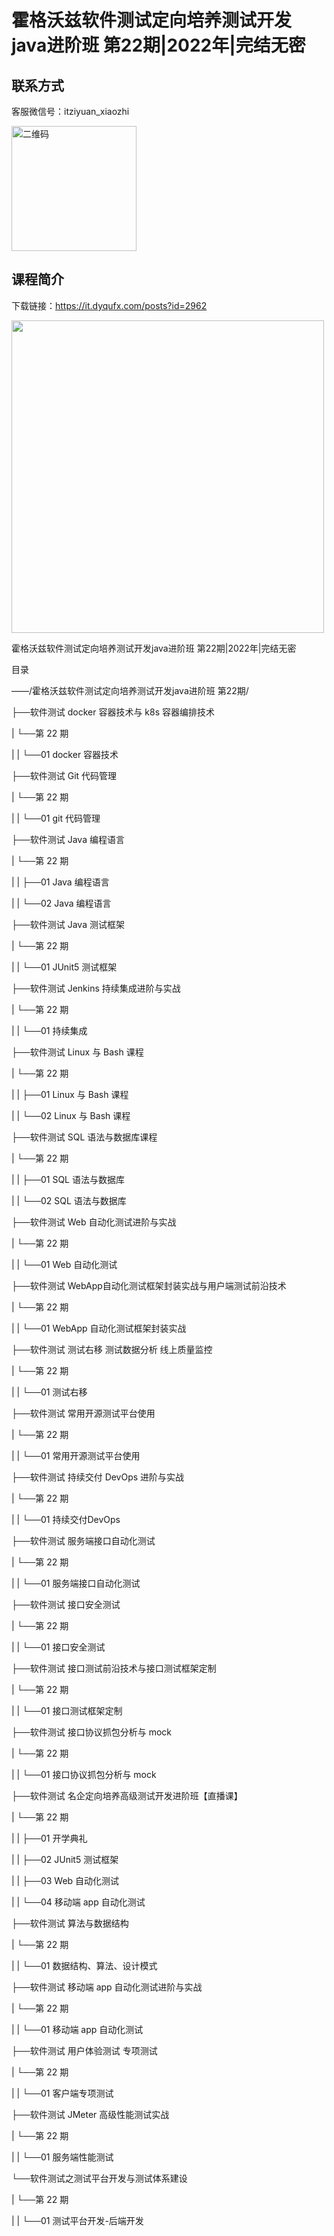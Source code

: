 # 霍格沃兹软件测试定向培养测试开发java进阶班 第22期|2022年|完结无密

## 联系方式

客服微信号：itziyuan_xiaozhi

<img src="https://ziyuanyun.oss-cn-guangzhou.aliyuncs.com/common/20240614073449/666b82192834a.jpg" width="200" height="200" alt="二维码">

## 课程简介

下载链接：https://it.dyqufx.com/posts?id=2962

<img src="https://ziyuanyun.oss-cn-guangzhou.aliyuncs.com/yun/20240515153432/6644658844c68.jpg" width="500" alt="">

  霍格沃兹软件测试定向培养测试开发java进阶班 第22期|2022年|完结无密



 目录

 ——/霍格沃兹软件测试定向培养测试开发java进阶班 第22期/

 ├──软件测试 docker 容器技术与 k8s 容器编排技术

 | └──第 22 期

 | | └──01 docker 容器技术

 ├──软件测试 Git 代码管理

 | └──第 22 期

 | | └──01 git 代码管理

 ├──软件测试 Java 编程语言

 | └──第 22 期

 | | ├──01 Java 编程语言

 | | └──02 Java 编程语言

 ├──软件测试 Java 测试框架

 | └──第 22 期

 | | └──01 JUnit5 测试框架

 ├──软件测试 Jenkins 持续集成进阶与实战

 | └──第 22 期

 | | └──01 持续集成

 ├──软件测试 Linux 与 Bash 课程

 | └──第 22 期

 | | ├──01 Linux 与 Bash 课程

 | | └──02 Linux 与 Bash 课程

 ├──软件测试 SQL 语法与数据库课程

 | └──第 22 期

 | | ├──01 SQL 语法与数据库

 | | └──02 SQL 语法与数据库

 ├──软件测试 Web 自动化测试进阶与实战

 | └──第 22 期

 | | └──01 Web 自动化测试

 ├──软件测试 WebApp自动化测试框架封装实战与用户端测试前沿技术

 | └──第 22 期

 | | └──01 WebApp 自动化测试框架封装实战

 ├──软件测试 测试右移 测试数据分析 线上质量监控

 | └──第 22 期

 | | └──01 测试右移

 ├──软件测试 常用开源测试平台使用

 | └──第 22 期

 | | └──01 常用开源测试平台使用

 ├──软件测试 持续交付 DevOps 进阶与实战

 | └──第 22 期

 | | └──01 持续交付DevOps

 ├──软件测试 服务端接口自动化测试

 | └──第 22 期

 | | └──01 服务端接口自动化测试

 ├──软件测试 接口安全测试

 | └──第 22 期

 | | └──01 接口安全测试

 ├──软件测试 接口测试前沿技术与接口测试框架定制

 | └──第 22 期

 | | └──01 接口测试框架定制

 ├──软件测试 接口协议抓包分析与 mock

 | └──第 22 期

 | | └──01 接口协议抓包分析与 mock

 ├──软件测试 名企定向培养高级测试开发进阶班【直播课】

 | └──第 22 期

 | | ├──01 开学典礼

 | | ├──02 JUnit5 测试框架

 | | ├──03 Web 自动化测试

 | | └──04 移动端 app 自动化测试

 ├──软件测试 算法与数据结构

 | └──第 22 期

 | | └──01 数据结构、算法、设计模式

 ├──软件测试 移动端 app 自动化测试进阶与实战

 | └──第 22 期

 | | └──01 移动端 app 自动化测试

 ├──软件测试 用户体验测试 专项测试

 | └──第 22 期

 | | └──01 客户端专项测试

 ├──软件测试 JMeter 高级性能测试实战

 | └──第 22 期

 | | └──01 服务端性能测试

 └──软件测试之测试平台开发与测试体系建设

 | └──第 22 期

 | | └──01 测试平台开发-后端开发

  